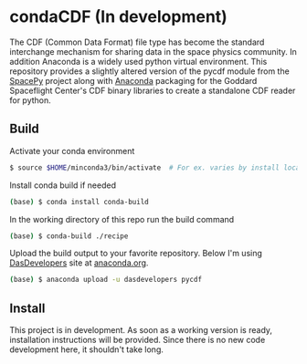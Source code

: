 # condaCDF (In development)

The CDF (Common Data Format) file type has become the standard interchange
mechanism for sharing data in the space physics community.  In addition 
Anaconda is a widely used python virtual environment.  This repository provides
a slightly altered version of the pycdf module from the [SpacePy](https://github.com/spacepy/spacepy)
project along with [Anaconda](https://anaconda.org) packaging for the Goddard Spaceflight Center's CDF binary
libraries to create a standalone CDF reader for python.

## Build

Activate your conda environment

```bash
$ source $HOME/minconda3/bin/activate  # For ex. varies by install location
```

Install conda build if needed
```bash
(base) $ conda install conda-build
```

In the working directory of this repo run the build command
```bash
(base) $ conda-build ./recipe
```

Upload the build output to your favorite repository.  Below I'm using 
[DasDevelopers](https://anaconda.org/DasDevelopers) site at 
[anaconda.org](https://anaconda.org).
```bash
(base) $ anaconda upload -u dasdevelopers pycdf
```

## Install

This project is in development.  As soon as a working version is ready,
installation instructions will be provided.  Since there is no new code
development here, it shouldn't take long.






